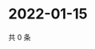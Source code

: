 # 2022-01-15

共 0 条

<!-- BEGIN WEIBO -->
<!-- 最后更新时间 Sat Jan 15 2022 02:18:01 GMT+0800 (China Standard Time) -->

<!-- END WEIBO -->
